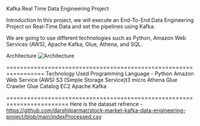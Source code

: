 Kafka Real Time Data Engineering Project


Introduction
In this project, we will execute an End-To-End Data Engineering Project on Real-Time  Data and set the pipelines using Kafka.

We are going to use different technologies such as Python, Amazon Web Services (AWS), Apache Kafka, Glue, Athena, and SQL.

Architecture
![Architecture](https://github.com/user-attachments/assets/15d0561d-85e1-49a9-b800-fa2a5bcf44f9)

=================================================================
Technology Used
Programming Language - Python
Amazon Web Service (AWS)
S3 (Simple Storage Service)t3 micro 
Athena
Glue Crawler
Glue Catalog
EC2
Apache Kafka 

========================================================================
Here is the dataset refrence - https://github.com/darshilparmar/stock-market-kafka-data-engineering-project/blob/main/indexProcessed.csv
